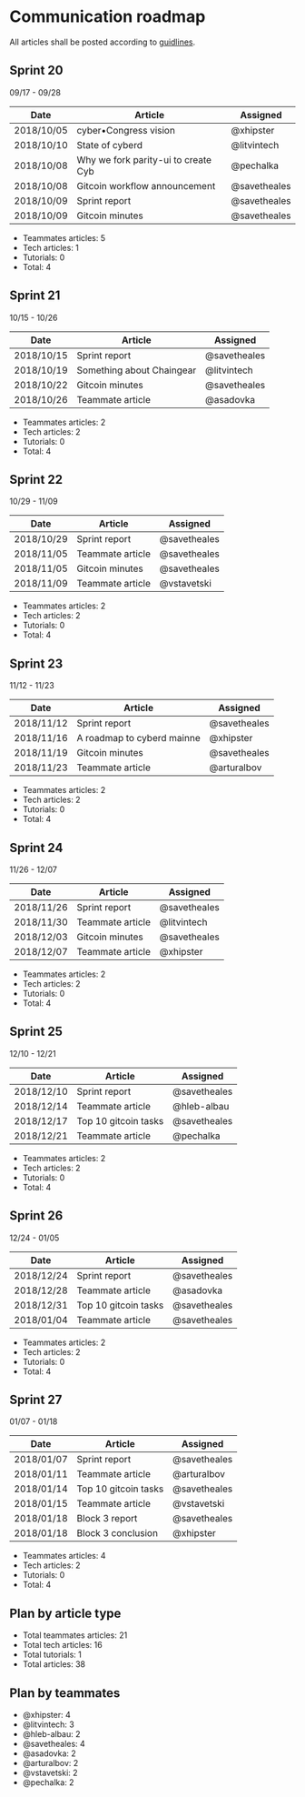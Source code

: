 # Communication roadmap

All articles shall be posted according to [guidlines](https://github.com/cybercongress/congress/tree/master/blog#blogs-posting-processes).



## Sprint 20  
09/17 - 09/28

Date        | Article                                                   | Assigned  
----------- | --------------------------------------------------------- | ---------
2018/10/05  | cyber•Congress vision                                     | @xhipster
2018/10/10  | State of cyberd                                           | @litvintech
2018/10/08  | Why we fork parity-ui to create Cyb                       | @pechalka
2018/10/08  | Gitcoin workflow announcement                             | @savetheales
2018/10/09  | Sprint report                                             | @savetheales
2018/10/09  | Gitcoin minutes                                           | @savetheales

- Teammates articles: 5
- Tech articles: 1
- Tutorials: 0
- Total: 4

## Sprint 21  
10/15 - 10/26

Date        | Article                                                   | Assigned  
----------- | --------------------------------------------------------- | ---------
2018/10/15  | Sprint report                                             | @savetheales
2018/10/19  | Something about Chaingear                                 | @litvintech
2018/10/22  | Gitcoin minutes                                           | @savetheales
2018/10/26  | Teammate article                                          | @asadovka

- Teammates articles: 2
- Tech articles: 2
- Tutorials: 0
- Total: 4

## Sprint 22  
10/29 - 11/09

Date        | Article                                                   | Assigned  
----------- | --------------------------------------------------------- | ---------
2018/10/29  | Sprint report                                             | @savetheales
2018/11/05  | Teammate article                                          | @savetheales
2018/11/05  | Gitcoin minutes                                           | @savetheales
2018/11/09  | Teammate article                                          | @vstavetski

- Teammates articles: 2
- Tech articles: 2
- Tutorials: 0
- Total: 4

## Sprint 23  
11/12 - 11/23

Date        | Article                                                   | Assigned  
----------- | --------------------------------------------------------- | ---------
2018/11/12  | Sprint report                                             | @savetheales
2018/11/16  | A roadmap to cyberd mainne                                | @xhipster
2018/11/19  | Gitcoin minutes                                           | @savetheales
2018/11/23  | Teammate article                                          | @arturalbov

- Teammates articles: 2
- Tech articles: 2
- Tutorials: 0
- Total: 4

## Sprint 24  
11/26 - 12/07

Date        | Article                                                   | Assigned  
----------- | --------------------------------------------------------- | ---------
2018/11/26  | Sprint report                                             | @savetheales
2018/11/30  | Teammate article                                          | @litvintech
2018/12/03  | Gitcoin minutes                                           | @savetheales
2018/12/07  | Teammate article                                          | @xhipster

- Teammates articles: 2
- Tech articles: 2
- Tutorials: 0
- Total: 4

## Sprint 25  
12/10 - 12/21

Date        | Article                                                   | Assigned  
----------- | --------------------------------------------------------- | ---------
2018/12/10  | Sprint report                                             | @savetheales
2018/12/14  | Teammate article                                          | @hleb-albau
2018/12/17  | Top 10 gitcoin tasks                                      | @savetheales
2018/12/21  | Teammate article                                          | @pechalka

- Teammates articles: 2
- Tech articles: 2
- Tutorials: 0
- Total: 4

## Sprint 26  
12/24 - 01/05

Date        | Article                                                   | Assigned  
----------- | --------------------------------------------------------- | ---------
2018/12/24  | Sprint report                                             | @savetheales
2018/12/28  | Teammate article                                          | @asadovka
2018/12/31  | Top 10 gitcoin tasks                                      | @savetheales
2018/01/04  | Teammate article                                          | @savetheales

- Teammates articles: 2
- Tech articles: 2
- Tutorials: 0
- Total: 4

## Sprint 27  
01/07 - 01/18

Date        | Article                                                   | Assigned  
----------- | --------------------------------------------------------- | ---------
2018/01/07  | Sprint report                                             | @savetheales
2018/01/11  | Teammate article                                          | @arturalbov
2018/01/14  | Top 10 gitcoin tasks                                      | @savetheales
2018/01/15  | Teammate article                                          | @vstavetski
2018/01/18  | Block 3 report                                            | @savetheales
2018/01/18  | Block 3 conclusion                                        | @xhipster

- Teammates articles: 4
- Tech articles: 2
- Tutorials: 0
- Total: 4

## Plan by article type
- Total teammates articles: 21
- Total tech articles: 16
- Total tutorials: 1
- Total articles: 38

## Plan by teammates
- @xhipster: 4
- @litvintech: 3
- @hleb-albau: 2
- @savetheales: 4
- @asadovka: 2
- @arturalbov: 2
- @vstavetski: 2
- @pechalka: 2
